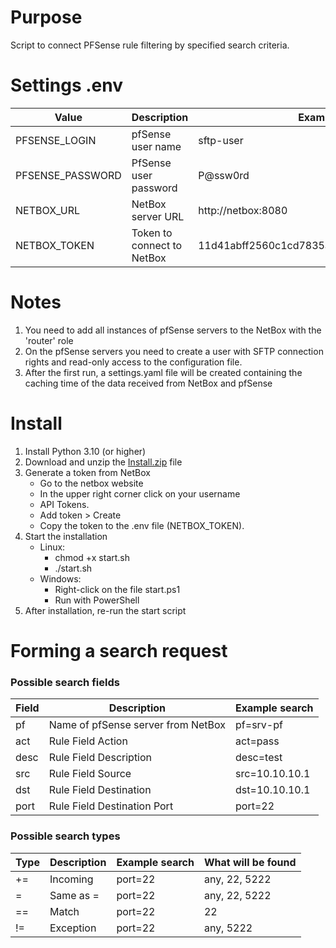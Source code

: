 # Purpose
Script to connect PFSense rule filtering by specified search criteria.

# Settings .env
| Value            | Description                | Example                                  |
|------------------|----------------------------|------------------------------------------|
| PFSENSE_LOGIN    | pfSense user name          | sftp-user                                |
| PFSENSE_PASSWORD | PfSense user password      | P@ssw0rd                                 |
| NETBOX_URL       | NetBox server URL          | http://netbox:8080                       |
| NETBOX_TOKEN     | Token to connect to NetBox | 11d41abff2560c1cd7835a294c8284dfcaa62c72 |


# Notes
1. You need to add all instances of pfSense servers to the NetBox with the 'router' role
2. Оn the pfSense servers you need to create a user with SFTP connection rights and read-only access to the configuration file.
3. After the first run, a settings.yaml file will be created containing the caching time of the data received from NetBox and pfSense

# Install
1. Install Python 3.10 (or higher)
2. Download and unzip the [Install.zip](https://github.com/Reydan46/RulesTrackerPF/releases/download/Install/Install.zip) file
3. Generate a token from NetBox
    * Go to the netbox website
    * In the upper right corner click on your username
    * API Tokens.
    * Add token > Create
    * Copy the token to the .env file (NETBOX_TOKEN).
4. Start the installation
    * Linux:
      * chmod +x start.sh
      * ./start.sh
    * Windows:
      * Right-click on the file start.ps1
      * Run with PowerShell
5. After installation, re-run the start script

# Forming a search request
### Possible search fields
| Field | Description                        | Example search |
|-------|------------------------------------|----------------|
| pf    | Name of pfSense server from NetBox | pf=srv-pf      |
| act   | Rule Field  Action                 | act=pass       |
| desc  | Rule Field  Description            | desc=test      |
| src   | Rule Field  Source                 | src=10.10.10.1 | 
| dst   | Rule Field  Destination            | dst=10.10.10.1 |
| port  | Rule Field  Destination Port       | port=22        |
### Possible search types
| Type | Description | Example search | What will be found |
|------|-------------|----------------|--------------------|
| +=   | Incoming    | port=22        | any, 22, 5222      |
| =    | Same as =   | port=22        | any, 22, 5222      |
| ==   | Match       | port=22        | 22                 |
| !=   | Exception   | port=22        | any, 5222          |
